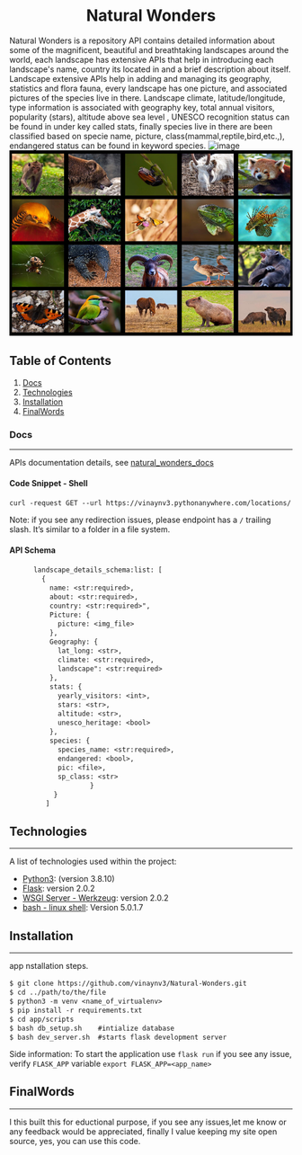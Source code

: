<h1 align="center">Natural Wonders</h1>

Natural Wonders is a repository API contains detailed information about some of the magnificent, beautiful and breathtaking landscapes around the world, each landscape has extensive APIs that help in introducing each landscape's name, country its located in and a brief description about itself. Landscape extensive APIs help in adding and managing its geography, statistics and flora fauna, every landscape has one picture, and associated pictures of the species live in there. 
Landscape climate, latitude/longitude, type information is associated with geography key, total annual visitors, popularity (stars), altitude above sea level , UNESCO recognition status can be found in under key called stats, finally species live in there are been classified based on  specie name, picture, class(mammal,reptile,bird,etc.,), endangered status can be found in keyword species.
![image](https://github.com/vinaynv3/Natural-Wonders/blob/master/src/static/naturalwonders.jpg)
<img src="./src/static/species.jpg " alt="InfiniteGraph Logo" width="960" height="330">

## Table of Contents
1. [Docs](#docs)
2. [Technologies](#technologies)
3. [Installation](#installation)
4. [FinalWords](#finalwords)

### Docs
***
APIs documentation details, see  [natural_wonders_docs](http://vinaynv3.pythonanywhere.com/)
#### Code Snippet - Shell
```
curl -request GET --url https://vinaynv3.pythonanywhere.com/locations/
```
Note: if you see any redirection issues, please endpoint has a ```/``` trailing slash. It’s similar to a folder in a file system. 
#### API Schema
```
      landscape_details_schema:list: [
        {
          name: <str:required>,
          about: <str:required>,
          country: <str:required>",
          Picture: {
            picture: <img_file>
          },
          Geography: {
            lat_long: <str>,
            climate: <str:required>,
            landscape": <str:required>
          },
          stats: {
            yearly_visitors: <int>,
            stars: <str>,
            altitude: <str>,
            unesco_heritage: <bool>
          },
          species: {
            species_name: <str:required>,
            endangered: <bool>,
            pic: <file>,
            sp_class: <str>
                    }
           }
         ]
```

## Technologies
***
A list of technologies used within the project:
* [Python3](https://www.python.org/): (version 3.8.10)
* [Flask](https://flask.palletsprojects.com/en/2.0.x/): version 2.0.2
* [WSGI Server - Werkzeug](https://palletsprojects.com/p/werkzeug/): version 2.0.2
* [bash - linux shell](https://www.gnu.org/software/bash/): Version 5.0.1.7

## Installation
***
app nstallation steps. 
```
$ git clone https://github.com/vinaynv3/Natural-Wonders.git
$ cd ../path/to/the/file
$ python3 -m venv <name_of_virtualenv>
$ pip install -r requirements.txt
$ cd app/scripts
$ bash db_setup.sh    #intialize database
$ bash dev_server.sh  #starts flask development server
```
Side information: To start the application  use ```flask run``` if you see any issue, verify ```FLASK_APP``` variable ```export FLASK_APP=<app_name>```
## FinalWords
***
I this built this for eductional purpose, if you see any issues,let me know or any feedback would be appreciated, finally I value keeping my site open source, yes, you can use this code.
